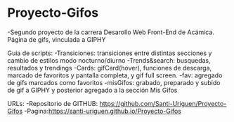 # Proyecto-Gifos
-Segundo proyecto de la carrera Desarollo Web Front-End de Acámica. Página de gifs, vinculada a GIPHY

Guia de scripts:
-Transiciones: transiciones entre distintas secciones y cambio de estilos modo nocturno/diurno
-Trends&search: busquedas, resultados y trendings
-Cards: gifCard(hover), funciones de descarga, marcado de favoritos y pantalla completa, y gif full screen.
-fav: agregado de gifs marcados como favoritos
-misGifos: grabado, preparado y subido de gif a GIPHY y posterior agregado a la sección Mis Gifos

URLs:
-Repositorio de GITHUB: https://github.com/Santi-Uriguen/Proyecto-Gifos
-Pagina:https://santi-uriguen.github.io/Proyecto-Gifos
